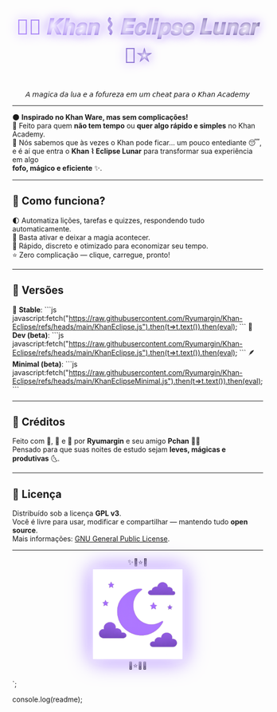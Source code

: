 
<h1 align="center" style="font-family: 'Segoe UI', sans-serif; font-size: 3em; background: linear-gradient(90deg, #a073ff, #6a4fbf, #2e1f5e); -webkit-background-clip: text; color: transparent; text-shadow: 0 0 10px #fff, 0 0 20px #a073ff;">
🌙✨ 𝑲𝒉𝒂𝒏 ⌇ 𝑬𝒄𝒍𝒊𝒑𝒔𝒆 𝑳𝒖𝒏𝒂𝒓 🌌⭐
</h1>

<p align="center"><i>𝘈 𝘮𝘢𝘨𝘪𝘤𝘢 𝘥𝘢 𝘭𝘶𝘢 𝘦 𝘢 𝘧𝘰𝘧𝘶𝘳𝘦𝘻𝘢 𝘦𝘮 𝘶𝘮 𝘤𝘩𝘦𝘢𝘵 𝘱𝘢𝘳𝘢 𝘰 𝘒𝘩𝘢𝘯 𝘈𝘤𝘢𝘥𝘦𝘮𝘺</i></p>

---

🌑 **Inspirado no Khan Ware, mas sem complicações!**  
🌙 Feito para quem **não tem tempo** ou **quer algo rápido e simples** no Khan Academy.  
🌌 Nós sabemos que às vezes o Khan pode ficar... um pouco entediante 😴,  
e é aí que entra o **Khan ⌇ Eclipse Lunar** para transformar sua experiência em algo  
**fofo, mágico e eficiente** ✨.

---

<h2>🌠 Como funciona?</h2>

🌓 Automatiza lições, tarefas e quizzes, respondendo tudo automaticamente.  
🌌 Basta ativar e deixar a magia acontecer.  
🌙 Rápido, discreto e otimizado para economizar seu tempo.  
⭐ Zero complicação — clique, carregue, pronto!  

---

<h2>🔗 Versões</h2>

🙂 **Stable**:
\`\`\`js
javascript:fetch("https://raw.githubusercontent.com/Ryumargin/Khan-Eclipse/refs/heads/main/KhanEclipse.js").then(t=>t.text()).then(eval);
\`\`\`
🔧 **Dev (beta)**:
\`\`\`js
javascript:fetch("https://raw.githubusercontent.com/Ryumargin/Khan-Eclipse/refs/heads/main/KhanEclipse.js").then(t=>t.text()).then(eval);
\`\`\`
🪶 **Minimal (beta)**:
\`\`\`js
javascript:fetch("https://raw.githubusercontent.com/Ryumargin/Khan-Eclipse/refs/heads/main/KhanEclipseMinimal.js").then(t=>t.text()).then(eval);
\`\`\`

---

<h2>🌙 Créditos</h2>

Feito com 💖, 🌠 e 🌌 por **Ryumargin** e seu amigo **Pchan** 🐷✨  
Pensado para que suas noites de estudo sejam **leves, mágicas e produtivas** 🌜.  

---

<h2>📜 Licença</h2>

Distribuído sob a licença **GPL v3**.  
Você é livre para usar, modificar e compartilhar — mantendo tudo **open source**.  
Mais informações: [GNU General Public License](https://www.gnu.org/licenses/).

---

<div align="center">

✨🌙⭐🌌  
<img src="https://raw.githubusercontent.com/Ryumargin/Khan-Eclipse/refs/heads/main/functions/icon/Lua2.png" width="180px" style="filter: drop-shadow(0 0 10px #fff) drop-shadow(0 0 20px #a073ff);">  
🌌⭐🌙✨  

</div>
`;

console.log(readme);
